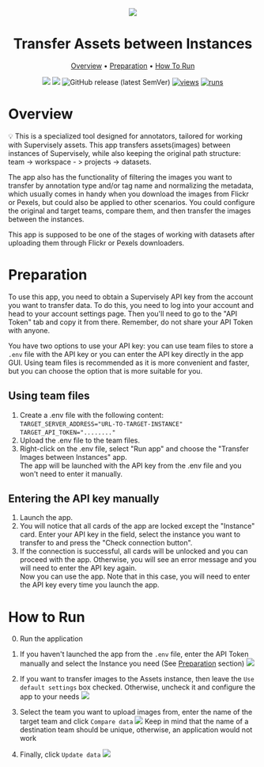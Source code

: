 <div align="center" markdown>
<img src="https://github.com/supervisely-ecosystem/dev-assets-transfer/assets/115161827/4d98acc0-2691-4c49-b947-7610355cf7d8" />
  
# Transfer Assets between Instances

<p align="center">
  <a href="#Overview">Overview</a> •
  <a href="#Preparation">Preparation</a> •
  <a href="#How-To-Run">How To Run</a>
</p>

[![](https://img.shields.io/badge/supervisely-ecosystem-brightgreen)](https://ecosystem.supervise.ly/apps/supervisely-ecosystem/pips)
[![](https://img.shields.io/badge/slack-chat-green.svg?logo=slack)](https://supervise.ly/slack)
![GitHub release (latest SemVer)](https://img.shields.io/github/v/release/supervisely-ecosystem/dev-assets-transfer)
[![views](https://app.supervise.ly/img/badges/views/supervisely-ecosystem/dev-assets-transfer)](https://supervise.ly)
[![runs](https://app.supervise.ly/img/badges/runs/supervisely-ecosystem/dev-assets-transfer)](https://supervise.ly)

</div>

# Overview

💡 This is a specialized tool designed for annotators, tailored for working with Supervisely assets.
This app transfers assets(images) between instances of Supervisely, while also keeping the original path structure: team -> workspace - > projects -> datasets.

The app also has the functionality of filtering the images you want to transfer by annotation type and/or tag name and normalizing the metadata, which usually comes in handy when you download the images from Flickr or Pexels, but could also be applied to other scenarios.
You could configure the original and target teams, compare them, and then transfer the images between the instances.

This app is supposed to be one of the stages of working with datasets after uploading them through Flickr or Pexels downloaders.

# Preparation

To use this app, you need to obtain a Supervisely API key from the account you want to transfer data. To do this, you need to log into your account and head to your account settings page. Then you'll need to go to the "API Token" tab and copy it from there. Remember, do not share your API Token with anyone.

You have two options to use your API key: you can use team files to store a `.env` file with the API key or you can enter the API key directly in the app GUI. Using team files is recommended as it is more convenient and faster, but you can choose the option that is more suitable for you.<br>

## Using team files

1. Create a .env file with the following content:<br>
   `TARGET_SERVER_ADDRESS="URL-TO-TARGET-INSTANCE"` <br>
   `TARGET_API_TOKEN="........"`
2. Upload the .env file to the team files.<br>
3. Right-click on the .env file, select "Run app" and choose the "Transfer Images between Instances" app.<br>
   The app will be launched with the API key from the .env file and you won't need to enter it manually.<br>

## Entering the API key manually

1. Launch the app.<br>
2. You will notice that all cards of the app are locked except the "Instance" card. Enter your API key in the field, select the instance you want to transfer to and press the "Check connection button".<br>
3. If the connection is successful, all cards will be unlocked and you can proceed with the app. Otherwise, you will see an error message and you will need to enter the API key again.<br>
   Now you can use the app. Note that in this case, you will need to enter the API key every time you launch the app.<br>

# How to Run

0. Run the application

1. If you haven't launched the app from the `.env` file, enter the API Token manually and select the Instance you need (See <a href="#Preparation">Preparation</a> section)
   <img src="https://user-images.githubusercontent.com/115161827/234904969-74a93aad-4dac-4815-a57e-aae55081b7ab.png" />

2. If you want to transfer images to the Assets instance, then leave the `Use default settings` box checked. Otherwise, uncheck it and configure the app to your needs
   <img src="https://user-images.githubusercontent.com/115161827/234905067-b9a9f555-e2da-4b79-9190-bc55190630be.png" />

3. Select the team you want to upload images from, enter the name of the target team and click `Compare data`
   <img src="https://user-images.githubusercontent.com/115161827/234905257-d42e13b3-7a7e-4438-9fa1-016f26b5fd18.png" />
   Keep in mind that the name of a destination team should be unique, otherwise, an application would not work

4. Finally, click `Update data`
   <img src="https://user-images.githubusercontent.com/115161827/234905363-54478677-8f84-423b-a4c0-e50498abbb23.png" />
